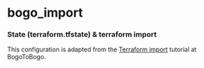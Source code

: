# bogo_import

### State (terraform.tfstate) & terraform import

This configuration is adapted from the
[Terraform import](https://www.bogotobogo.com/DevOps/Terraform/Terraform-state-tfstate-import.php)
tutorial at BogoToBogo.


